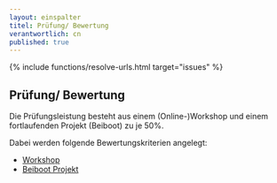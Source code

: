 ```yaml
---
layout: einspalter
titel: Prüfung/ Bewertung
verantwortlich: cn
published: true
---
```


{% include functions/resolve-urls.html target="issues" %}

## Prüfung/ Bewertung

Die Prüfungsleistung besteht aus einem (Online-)Workshop und einem fortlaufenden Projekt (Beiboot) zu je 50%.

Dabei werden folgende Bewertungskriterien angelegt:
- [Workshop](/mi-master-wtw/bewertungskriterien/#workshop)
- [Beiboot Projekt](/mi-master-wtw/bewertungskriterien/#beiboot-projekt)



